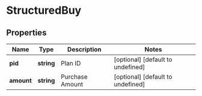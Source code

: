 # StructuredBuy

## Properties

Name | Type | Description | Notes
------------ | ------------- | ------------- | -------------
**pid** | **string** | Plan ID | [optional] [default to undefined]
**amount** | **string** | Purchase Amount | [optional] [default to undefined]

